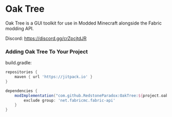 # Oak Tree

Oak Tree is a GUI toolkit for use in Modded Minecraft alongside the Fabric modding API.

Discord: https://discord.gg/crZpcjtdJR

### Adding Oak Tree To Your Project

build.gradle:

```gradle
repositories {
    maven { url 'https://jitpack.io' }
}

dependencies {
    modImplementation("com.github.RedstoneParadox:OakTree:${project.oak_tree_version}") {
        exclude group: 'net.fabricmc.fabric-api'
    }
}
```
